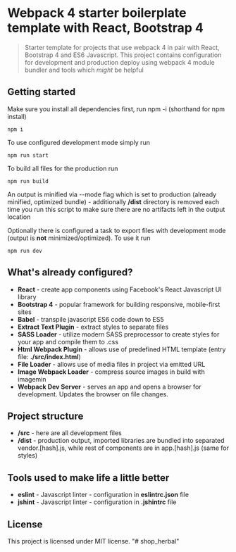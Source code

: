 # Webpack 4 starter boilerplate template with React, Bootstrap 4

> Starter template for projects that use webpack 4 in pair with React, Bootstrap 4 and ES6 Javascript. This project contains configuration for development and production deploy using webpack 4 module bundler and tools which _might_ be helpful


## Getting started

Make sure you install all dependencies first, run npm -i (shorthand for npm install)

```
npm i
```

To use configured development mode simply run

```
npm run start
```

To build all files for the production run

```
npm run build
```

An output is minified via --mode flag which is set to production (already minified, optimized bundle) - additionally **/dist** directory is removed each time you run this script to make sure there are no artifacts left in the output location

Optionally there is configured a task to export files with development mode (output is **not** minimized/optimized). To use it run

```
npm run dev
```

## What's already configured?

* **React** - create app components using Facebook's React Javascript UI library
* **Bootstrap 4** - popular framework for building responsive, mobile-first sites
* **Babel** - transpile javascript ES6 code down to ES5
* **Extract Text Plugin** - extract styles to separate files
* **SASS Loader** - utilize modern SASS preprocessor to create styles for your app and compile them to .css
* **Html Webpack Plugin** - allows use of predefined HTML template (entry file: **./src/index.html**)
* **File Loader** - allows use of media files in project via emitted URL
* **Image Webpack Loader** - compress source images in build with imagemin
* **Webpack Dev Server** - serves an app and opens a browser for development. Updates the browser on file changes.

## Project structure

* **/src** - here are all development files
* **/dist** - production output, imported libraries are bundled into separated vendor.[hash].js, while rest of components are in app.[hash].js (same for styles)

## Tools used to make life a little better

* **eslint** - Javascript linter - configuration in **eslintrc.json** file
* **jshint** - Javascript linter - configuration in **.jshintrc** file

## License

This project is licensed under MIT license.
"# shop_herbal" 

